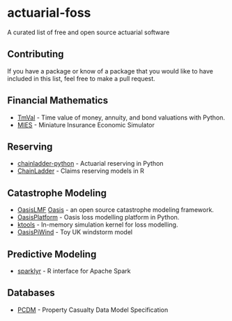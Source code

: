 # actuarial-foss
A curated list of free and open source actuarial software

## Contributing

If you have a package or know of a package that you would like to have included in this list, feel free to make a pull request.

## Financial Mathematics
- [TmVal](https://github.com/genedan/TmVal) - Time value of money, annuity, and bond valuations with Python.
- [MIES](https://github.com/genedan/MIES) - Miniature Insurance Economic Simulator

## Reserving
- [chainladder-python](https://github.com/casact/chainladder-python) - Actuarial reserving in Python
- [ChainLadder](https://github.com/mages/chainladder) - Claims reserving models in R

## Catastrophe Modeling
- [OasisLMF](https://github.com/OasisLMF/OasisLMF) [Oasis](https://github.com/OasisLMF) - an open source catastrophe modeling framework.
- [OasisPlatform](https://github.com/OasisLMF/OasisPlatform) - Oasis loss modelling platform in Python.
- [ktools](https://github.com/OasisLMF/ktools) - In-memory simulation kernel for loss modelling.
- [OasisPiWind](https://github.com/OasisLMF/OasisPiWind) - Toy UK windstorm model

## Predictive Modeling
- [sparklyr](https://github.com/sparklyr/sparklyr) - R interface for Apache Spark 

## Databases
- [PCDM](https://github.com/genedan/MIES) - Property Casualty Data Model Specification

